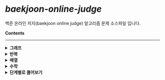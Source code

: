 # *baekjoon-online-judge*

백준 온라인 저지(baekjoon online judge) 알고리즘 문제 소스파일 입니다.

<b>Contents</b>

<hr>
<details>
	<summary><b>그래프</b></summary>
    <ul>
        <li><a href="https://github.com/sjsage522/baekjoon-online-judge/blob/master/source/그래프/graph_1012.c">유기농 배추</a></li>
        <li><a href="https://github.com/sjsage522/baekjoon-online-judge/blob/master/source/그래프/graph_1260.c">DFS와 BFS</a></li>
        <li><a href="https://github.com/sjsage522/baekjoon-online-judge/blob/master/source/그래프/graph_1697.c">숨바꼭질</a></li>
        <li><a href="https://github.com/sjsage522/baekjoon-online-judge/blob/master/source/그래프/graph_2178.c">미로 탐색</a></li>
        <li><a href="https://github.com/sjsage522/baekjoon-online-judge/blob/master/source/그래프/graph_2468.c">안전 영역</a></li>
        <li><a href="https://github.com/sjsage522/baekjoon-online-judge/blob/master/source/그래프/graph_2583.c">영역 구하기</a></li>
        <li><a href="https://github.com/sjsage522/baekjoon-online-judge/blob/master/source/그래프/graph_2667.c">단지번호붙이기</a></li>
        <li><a href="https://github.com/sjsage522/baekjoon-online-judge/blob/master/source/그래프/graph_6603.c">로또</a></li>
        <li><a href="https://github.com/sjsage522/baekjoon-online-judge/blob/master/source/그래프/graph_7562.c">나이트의 이동</a></li>
        <li><a href="https://github.com/sjsage522/baekjoon-online-judge/blob/master/source/그래프/graph_7569.c">토마토</a></li>
    </ul>
</details>
<details>
    <summary><b>반복</b></summary>
    <ul>
        <li><a href="https://github.com/sjsage522/baekjoon-online-judge/blob/master/source/반복/for_2438.c">별 찍기-1</a></li>
    </ul>
</details><details>
    <summary><b>배열</b></summary>
    <ul>
        <li><a href="https://github.com/sjsage522/baekjoon-online-judge/blob/master/source/배열/array_1159.c">농구 경기</a></li>
    </ul>
</details>
<details>
    <summary><b>수학</b></summary>
    <ul>
        <li><a href="https://github.com/sjsage522/baekjoon-online-judge/blob/master/source/수학/math_1000.c">A+B</a></li>
    </ul>
</details>
<details>
    <summary><b>단계별로 풀어보기</b></summary>
    <ul>
        <details>
            <summary><b>입출력과 사칙연산</b></summary>
            <ul>
                <li><a href="https://github.com/sjsage522/baekjoon-online-judge/blob/master/source/단계별로%20풀어보기/입출력과%20사칙연산/A%2BB.c">A+B</a></li>
                <li><a href="https://github.com/sjsage522/baekjoon-online-judge/blob/master/source/단계별로%20풀어보기/입출력과%20사칙연산/A-B.c">A-B</a></li>
                <li><a href="https://github.com/sjsage522/baekjoon-online-judge/blob/master/source/단계별로%20풀어보기/입출력과%20사칙연산/AxB.c">AxB</a></li>
                <li><a href="https://github.com/sjsage522/baekjoon-online-judge/blob/master/source/단계별로%20풀어보기/입출력과%20사칙연산/A／B.c">A/B</a></li>
                <li><a href="https://github.com/sjsage522/baekjoon-online-judge/blob/master/source/단계별로%20풀어보기/입출력과%20사칙연산/Hello World.java">Hello World</a></li>
                <li><a href="https://github.com/sjsage522/baekjoon-online-judge/blob/master/source/단계별로%20풀어보기/입출력과%20사칙연산/We love kriii.c">We love kriii</a></li>
                <li><a href="https://github.com/sjsage522/baekjoon-online-judge/blob/master/source/단계별로%20풀어보기/입출력과%20사칙연산/개.c">개</a></li>
                <li><a href="https://github.com/sjsage522/baekjoon-online-judge/blob/master/source/단계별로%20풀어보기/입출력과%20사칙연산/고양이.c">고양이</a></li>
                <li><a href="https://github.com/sjsage522/baekjoon-online-judge/blob/master/source/단계별로%20풀어보기/입출력과%20사칙연산/곱셈.c">곱셈</a></li>
                <li><a href="https://github.com/sjsage522/baekjoon-online-judge/blob/master/source/단계별로%20풀어보기/입출력과%20사칙연산/나머지.c">나머지</a></li>
                <li><a href="https://github.com/sjsage522/baekjoon-online-judge/blob/master/source/단계별로%20풀어보기/입출력과%20사칙연산/사칙연산.c">사칙연산</a></li>
            </ul>
        </details>
        <details>
            <summary><b>if 문</b></summary>
            <ul>
                <li><a href="https://github.com/sjsage522/baekjoon-online-judge/blob/master/source/단계별로%20풀어보기/if문/두%20수%20비교하기.c">두 수 비교하기</a></li>
                <li><a href="https://github.com/sjsage522/baekjoon-online-judge/blob/master/source/단계별로%20풀어보기/if문/사분면%20고르기.java">사분면 고르기</a></li>
                <li><a href="https://github.com/sjsage522/baekjoon-online-judge/blob/master/source/단계별로%20풀어보기/if문/시험%20성적.c">시험 성적</a></li>
                <li><a href="https://github.com/sjsage522/baekjoon-online-judge/blob/master/source/단계별로%20풀어보기/if문/알람%20시계.c">알람 시계</a></li>
                <li><a href="https://github.com/sjsage522/baekjoon-online-judge/blob/master/source/단계별로%20풀어보기/if문/윤년.c">윤년</a></li>
            </ul>
        </details>
    </ul>
</details>




